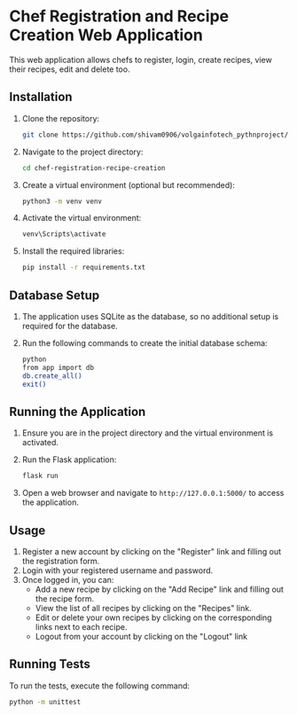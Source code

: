 # Chef Registration and Recipe Creation Web Application

This web application allows chefs to register, login, create recipes, view their recipes, edit and delete too.

## Installation

1. Clone the repository:

    ```bash
    git clone https://github.com/shivam0906/volgainfotech_pythnproject/
    ```
2. Navigate to the project directory:

    ```bash
    cd chef-registration-recipe-creation
    ```

3. Create a virtual environment (optional but recommended):

    ```bash
    python3 -m venv venv
    ```

4. Activate the virtual environment:

    ```bash
    venv\Scripts\activate
    ```

5. Install the required libraries:

    ```bash
    pip install -r requirements.txt
    ```

## Database Setup

1. The application uses SQLite as the database, so no additional setup is required for the database.

2. Run the following commands to create the initial database schema:

    ```bash
    python
    from app import db
    db.create_all()
    exit()
    ```

## Running the Application

1. Ensure you are in the project directory and the virtual environment is activated.

2. Run the Flask application:

    ```bash
    flask run
    ```

3. Open a web browser and navigate to `http://127.0.0.1:5000/` to access the application.

## Usage

1. Register a new account by clicking on the "Register" link and filling out the registration form.
2. Login with your registered username and password.
3. Once logged in, you can:
   - Add a new recipe by clicking on the "Add Recipe" link and filling out the recipe form.
   - View the list of all recipes by clicking on the "Recipes" link.
   - Edit or delete your own recipes by clicking on the corresponding links next to each recipe.
   - Logout from your account by clicking on the "Logout" link

## Running Tests

To run the tests, execute the following command:

```bash
python -m unittest
